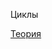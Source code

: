 Циклы

[Теория](https://professorweb.ru/my/javascript/js_theory/level1/1_5.php#:~:text=%D0%A6%D0%B8%D0%BA%D0%BB%20for%2Fin&text=%D0%98%20%D0%BA%D0%B0%D0%BA%20%D0%BE%D0%B1%D1%8B%D1%87%D0%BD%D0%BE%2C%20%D0%B8%D0%BD%D1%81%D1%82%D1%80%D1%83%D0%BA%D1%86%D0%B8%D1%8F%20%2D%20%D1%8D%D1%82%D0%BE,%D0%B1%D0%BB%D0%BE%D0%BA%20%D0%B8%D0%BD%D1%81%D1%82%D1%80%D1%83%D0%BA%D1%86%D0%B8%D0%B9%2C%20%D0%BE%D0%B1%D1%80%D0%B0%D0%B7%D1%83%D1%8E%D1%89%D0%B8%D1%85%20%D1%82%D0%B5%D0%BB%D0%BE%20%D1%86%D0%B8%D0%BA%D0%BB%D0%B0.&text=%D0%A7%D1%82%D0%BE%D0%B1%D1%8B%20%D0%B2%D1%8B%D0%BF%D0%BE%D0%BB%D0%BD%D0%B8%D1%82%D1%8C%20%D0%B8%D0%BD%D1%81%D1%82%D1%80%D1%83%D0%BA%D1%86%D0%B8%D1%8E%20for%2Fin,%D0%B8%20%D0%BF%D0%B5%D1%80%D0%B5%D1%85%D0%BE%D0%B4%D0%B8%D1%82%20%D0%BA%20%D1%81%D0%BB%D0%B5%D0%B4%D1%83%D1%8E%D1%89%D0%B5%D0%B9%20%D0%B8%D0%BD%D1%81%D1%82%D1%80%D1%83%D0%BA%D1%86%D0%B8%D0%B8.)
